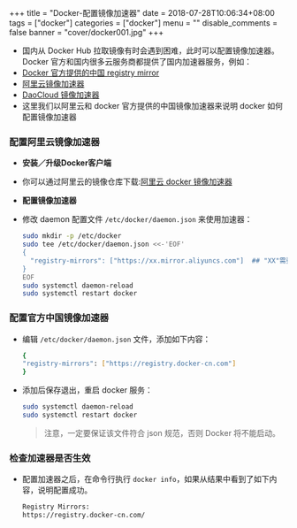 +++
title = "Docker-配置镜像加速器"
date = 2018-07-28T10:06:34+08:00
tags = ["docker"]
categories = ["docker"]
menu = ""
disable_comments = false
banner = "cover/docker001.jpg"
+++

- 国内从 Docker Hub 拉取镜像有时会遇到困难，此时可以配置镜像加速器。Docker 官方和国内很多云服务商都提供了国内加速器服务，例如：
- [Docker 官方提供的中国 registry mirror](https://docs.docker.com/registry/recipes/mirror/#use-case-the-china-registry-mirror)
- [阿里云镜像加速器](https://cr.console.aliyun.com/?spm=a2c4e.11153940.blogcont29941.9.69a569d6cUxp04#/accelerator)
- [DaoCloud 镜像加速器](https://www.daocloud.io/mirror#accelerator-doc)
- 这里我们以阿里云和 docker 官方提供的中国镜像加速器来说明 docker 如何配置镜像加速器

### 配置阿里云镜像加速器

- **安装／升级Docker客户端**
- 你可以通过阿里云的镜像仓库下载:[阿里云 docker 镜像加速器](https://cr.console.aliyun.com/?spm=a2c4e.11153940.blogcont29941.9.69a569d6cUxp04#/accelerator)

- **配置镜像加速器**
- 修改 daemon 配置文件 `/etc/docker/daemon.json` 来使用加速器：
  
  ```bash
  sudo mkdir -p /etc/docker
  sudo tee /etc/docker/daemon.json <<-'EOF'
  {
    "registry-mirrors": ["https://xx.mirror.aliyuncs.com"]  ## "XX"需要用你自己的阿里云账号登陆获取
  }
  EOF
  sudo systemctl daemon-reload
  sudo systemctl restart docker
  ```

### 配置官方中国镜像加速器
- 编辑 `/etc/docker/daemon.json` 文件，添加如下内容：
 
  ```bash
  {
  "registry-mirrors": ["https://registry.docker-cn.com"]
  }
  ```
- 添加后保存退出，重启 docker 服务：

  ```bash
  sudo systemctl daemon-reload
  sudo systemctl restart docker
  ```
  > 注意，一定要保证该文件符合 json 规范，否则 Docker 将不能启动。

### 检查加速器是否生效
- 配置加速器之后，在命令行执行 `docker info`，如果从结果中看到了如下内容，说明配置成功。
 
  ```bash
  Registry Mirrors:
  https://registry.docker-cn.com/
  ```

